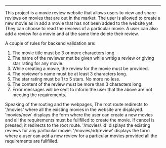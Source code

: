 --------------------
This project is a movie review website that allows users to view and share reviews on movies that are out in the market.
The user is allowed to create a new movie as in add a movie that has not been added to the website yet.
They can choose to read the reviews of a particular movie. A user can also add a review for a movie and at the same time delete their review.

A couple of rules for backend validation are:
1. The movie title must be 3 or more characters long.
2. The name of the reviewer mst be given while writig a review or giving star rating for any movie.
3. While creating a movie, the review for the movie must be provided.
4. The reviewer's name must be at least 3 characters long.
5. The star rating must be 1 to 5 stars. No more no less.
6. The content of the review must be more than 3 characters long.
7. Error messages will be sent to inform the user that the above are not meeting the requirements.

Speaking of the routing and the webpages,
The root route redirects to '/movies' where all the existing movies in the website are displayed. 'movies/new' displays the form where the user can create a new movies and all the requirements must be fullfilled to create the movie. If cancel is pressed, it redirects to the root route. '/movies/:id' displays the existing reviews for any particular movie. '/movies/:id/review' displays the form where a user can add a new review for a particular movies provided all the requirements are fullfilled.









